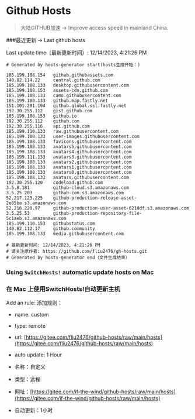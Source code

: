 # Github Hosts

>大陆GITHUB加速 -> Improve access speed in mainland China. 

###最近更新  -> Last github hosts

Last update time（最新更新时间）: 12/14/2023, 4:21:26 PM

```base
# Generated by hosts-generator start(hosts生成开始：) 

185.199.108.154   github.githubassets.com
140.82.114.22     central.github.com
185.199.108.133   desktop.githubusercontent.com
185.199.108.153   assets-cdn.github.com
185.199.108.133   camo.githubusercontent.com
185.199.108.133   github.map.fastly.net
151.101.201.194   github.global.ssl.fastly.net
192.30.255.112    gist.github.com
185.199.108.153   github.io
192.30.255.112    github.com
192.30.255.116    api.github.com
185.199.110.133   raw.githubusercontent.com
185.199.108.133   user-images.githubusercontent.com
185.199.108.133   favicons.githubusercontent.com
185.199.108.133   avatars5.githubusercontent.com
185.199.108.133   avatars4.githubusercontent.com
185.199.111.133   avatars3.githubusercontent.com
185.199.108.133   avatars2.githubusercontent.com
185.199.108.133   avatars1.githubusercontent.com
185.199.108.133   avatars0.githubusercontent.com
185.199.108.133   avatars.githubusercontent.com
192.30.255.120    codeload.github.com
3.5.8.181         github-cloud.s3.amazonaws.com
3.5.25.203        github-com.s3.amazonaws.com
52.217.123.225    github-production-release-asset-2e65be.s3.amazonaws.com
52.216.220.97     github-production-user-asset-6210df.s3.amazonaws.com
3.5.25.53         github-production-repository-file-5c1aeb.s3.amazonaws.com
185.199.110.153   githubstatus.com
140.82.112.17     github.community
185.199.108.133   media.githubusercontent.com

# 最新更新时间: 12/14/2023, 4:21:26 PM
# 请关注原作者: https://github.com/fliu2476/gh-hosts.git
# Generated by hosts-generator end（文件生成结束）
```

### Using `SwitchHosts!` automatic update hosts on Mac
### **在 Mac 上使用SwitchHosts!自动更新主机**
Add an rule:
添加规则：
- name: custom
- type: remote
- url: [https://gitee.com/fliu2476/github-hosts/raw/main/hosts](https://gitee.com/fliu2476/github-hosts/raw/main/hosts)
- auto update: 1 Hour

- 名称：自定义
- 类型：远程
- 网址：[https://gitee.com/if-the-wind/github-hosts/raw/main/hosts](https://gitee.com/if-the-wind/github-hosts/raw/main/hosts)
- 自动更新：1小时

